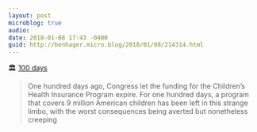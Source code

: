 ```yaml
---
layout: post
microblog: true
audio: 
date: 2018-01-08 17:43 -0400
guid: http://benhager.micro.blog/2018/01/08/214314.html
---
```

🏛 [100 days](https://www.vox.com/policy-and-politics/2018/1/8/16865248/100-days-since-chip-funding-expired)

> One hundred days ago, Congress let the funding for the Children’s Health Insurance Program expire. For one hundred days, a program that covers 9 million American children has been left in this strange limbo, with the worst consequences being averted but nonetheless creeping
